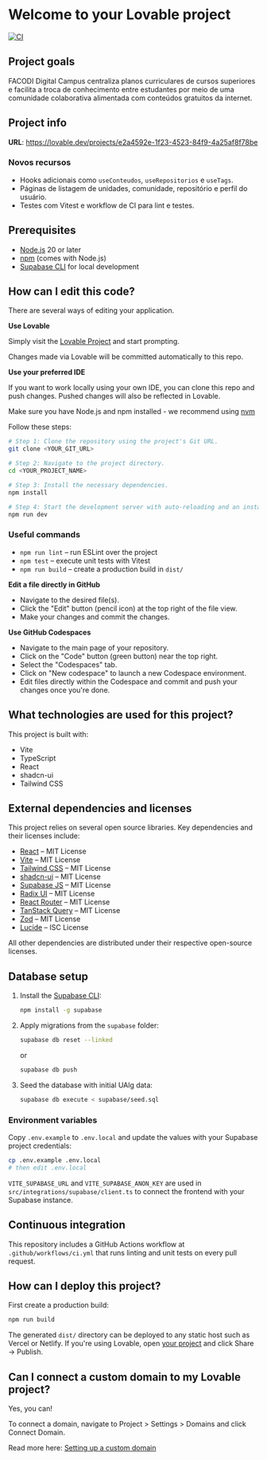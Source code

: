 # Welcome to your Lovable project
[![CI](https://github.com/YOUR_ORG/YOUR_REPO/actions/workflows/ci.yml/badge.svg)](https://github.com/YOUR_ORG/YOUR_REPO/actions/workflows/ci.yml)

## Project goals

FACODI Digital Campus centraliza planos curriculares de cursos superiores e
facilita a troca de conhecimento entre estudantes por meio de uma comunidade
colaborativa alimentada com conteúdos gratuitos da internet.

## Project info

**URL**: https://lovable.dev/projects/e2a4592e-1f23-4523-84f9-4a25af8f78be

### Novos recursos

- Hooks adicionais como `useConteudos`, `useRepositorios` e `useTags`.
- Páginas de listagem de unidades, comunidade, repositório e perfil do usuário.
- Testes com Vitest e workflow de CI para lint e testes.

## Prerequisites

- [Node.js](https://nodejs.org/) 20 or later
- [npm](https://www.npmjs.com/) (comes with Node.js)
- [Supabase CLI](https://supabase.com/docs/guides/cli) for local development

## How can I edit this code?

There are several ways of editing your application.

**Use Lovable**

Simply visit the [Lovable Project](https://lovable.dev/projects/e2a4592e-1f23-4523-84f9-4a25af8f78be) and start prompting.

Changes made via Lovable will be committed automatically to this repo.

**Use your preferred IDE**

If you want to work locally using your own IDE, you can clone this repo and push changes. Pushed changes will also be reflected in Lovable.

Make sure you have Node.js and npm installed - we recommend using [nvm](https://github.com/nvm-sh/nvm#installing-and-updating)

Follow these steps:

```sh
# Step 1: Clone the repository using the project's Git URL.
git clone <YOUR_GIT_URL>

# Step 2: Navigate to the project directory.
cd <YOUR_PROJECT_NAME>

# Step 3: Install the necessary dependencies.
npm install

# Step 4: Start the development server with auto-reloading and an instant preview.
npm run dev
```

### Useful commands

- `npm run lint` – run ESLint over the project
- `npm test` – execute unit tests with Vitest
- `npm run build` – create a production build in `dist/`

**Edit a file directly in GitHub**

- Navigate to the desired file(s).
- Click the "Edit" button (pencil icon) at the top right of the file view.
- Make your changes and commit the changes.

**Use GitHub Codespaces**

- Navigate to the main page of your repository.
- Click on the "Code" button (green button) near the top right.
- Select the "Codespaces" tab.
- Click on "New codespace" to launch a new Codespace environment.
- Edit files directly within the Codespace and commit and push your changes once you're done.

## What technologies are used for this project?

This project is built with:

- Vite
- TypeScript
- React
- shadcn-ui
- Tailwind CSS

## External dependencies and licenses

This project relies on several open source libraries. Key dependencies and their licenses include:

- [React](https://github.com/facebook/react/blob/main/LICENSE) – MIT License
- [Vite](https://github.com/vitejs/vite/blob/main/LICENSE) – MIT License
- [Tailwind CSS](https://github.com/tailwindlabs/tailwindcss/blob/master/LICENSE) – MIT License
- [shadcn-ui](https://github.com/shadcn-ui/ui/blob/main/LICENSE.md) – MIT License
- [Supabase JS](https://github.com/supabase/supabase-js/blob/master/LICENSE) – MIT License
- [Radix UI](https://github.com/radix-ui/primitives/blob/main/LICENSE) – MIT License
- [React Router](https://github.com/remix-run/react-router/blob/main/LICENSE.md) – MIT License
- [TanStack Query](https://github.com/TanStack/query/blob/main/LICENSE) – MIT License
- [Zod](https://github.com/colinhacks/zod/blob/master/LICENSE) – MIT License
- [Lucide](https://github.com/lucide-icons/lucide/blob/main/LICENSE) – ISC License

All other dependencies are distributed under their respective open-source licenses.

## Database setup

1. Install the [Supabase CLI](https://supabase.com/docs/guides/cli):
   ```sh
   npm install -g supabase
   ```
2. Apply migrations from the `supabase` folder:
   ```sh
   supabase db reset --linked
   ```
   or
   ```sh
   supabase db push
   ```
3. Seed the database with initial UAlg data:
   ```sh
   supabase db execute < supabase/seed.sql
   ```

### Environment variables

Copy `.env.example` to `.env.local` and update the values with your Supabase project credentials:

```sh
cp .env.example .env.local
# then edit .env.local
```

`VITE_SUPABASE_URL` and `VITE_SUPABASE_ANON_KEY` are used in `src/integrations/supabase/client.ts` to connect the frontend with your Supabase instance.

## Continuous integration

This repository includes a GitHub Actions workflow at `.github/workflows/ci.yml` that runs linting and unit tests on every pull request.

## How can I deploy this project?

First create a production build:

```sh
npm run build
```

The generated `dist/` directory can be deployed to any static host such as Vercel or Netlify. If you're using Lovable, open [your project](https://lovable.dev/projects/e2a4592e-1f23-4523-84f9-4a25af8f78be) and click Share -> Publish.

## Can I connect a custom domain to my Lovable project?

Yes, you can!

To connect a domain, navigate to Project > Settings > Domains and click Connect Domain.

Read more here: [Setting up a custom domain](https://docs.lovable.dev/tips-tricks/custom-domain#step-by-step-guide)
